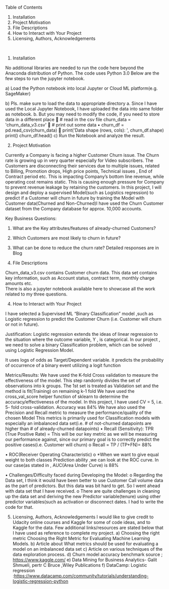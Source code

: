 Table of Contents
1.	Installation
2.	Project Motivation
3.	File Descriptions	
4.	How to Interact with Your Project
5.	Licensing, Authors, Acknowledgements	

 
1.	Installation 

No additional  libraries  are needed to run the code here beyond the Anaconda distribution of Python. The code uses Python 3.0
Below are the few steps to run the  jupyter notebook.

a)	Load the Python notebook into local Jupyter or Cloud ML platform(e.g. SageMaker)

b)	Pls. make sure to load the data to appropriate directory
a.	Since I have used the Local Jupyter Notebook, I have uploaded the data into same folder as notebook.
b.	But you may need to modify the code, if you need to store data in a different place
	# read in the csv file churn_data = 'churn_data_v3.csv' 
	# print out some data
•	churn_df = pd.read_csv(churn_data) 
	print('Data shape (rows, cols): ', churn_df.shape) print() churn_df.head()
c)	Run the Notebook and analyze the result. 


2.	Project Motivation

Currently a Company is facing a higher Customer Churn issue. The Churn rate is growing up in very quarter especially for Video subscribers.
The  Customers are disconnecting their services due to multiple issues, related to Billing, Promotion drops, High price points, Technical issues , End of Contract period etc. This is impacting Company’s bottom line revenue, while operating cost remains static. This is causing enough pressure for Company to prevent revenue leakage by retaining the customers.
In this project, I  will design and deploy a supervised Model(such  as Logistics regression) to predict if a Customer will churn in future by training the Model with  Customer data(Churned and Non-Churned)I have used the  Churn Customer dataset from the Company database for approx. 10,000 accounts. 

Key Business Questions:
1.	What are the Key attributes/features of already-churned Customers?
2.	Which Customers are most likely to churn in future?
3.	What can be done to reduce the churn rate?
Detailed responses are in Blog




3.	File Descriptions

Churn_data_v3.csv  contains Customer churn data. This data set contains key  information, such as  Account status, contract term, monthly charge amounts etc.  
There is also a jupyter notebook available here to showcase  all  the work related to my three questions.

4.	How to Interact with Your Project 

I have  selected  a Supervised ML  “Binary Classification” model ,such as Logistic regression to predict the Customer Churn (i.e. Customer will churn or not in future).

Justification: Logistic regression extends the ideas of linear regression to the situation where the outcome variable, Y , is categorical.  In our project , we need to solve a  binary Classification problem, which  can be solved using Logistic Regression Model.

 It uses logs of odds as Target/Dependent variable. it predicts the probability of occurrence of a binary event utilizing a logit function

Metrics/Results:
We have used the K-fold Cross validation to  measure the effectiveness  of the model.  This step randomly divides the set of observations  into k groups. The 1st set is treated as Validation set and  the method is fit(Training) on remaining k-1 fold
We have used the cross_val_score helper function of sklearn  to determine the accuracy/effectiveness of the model. In this project, I have used CV = 5, i.e. 5- fold cross-validation.  Accuracy was 84%
We  have also used the  Precision and Recall metric to measure the performance/quality of the chosen Model
 This metrics is primarily used for Classification models with especially an imbalanced data set(i.e. # of not-churned datapoints are higher than # of already-churned datapoints)
•	Recall (Sensitivity): TPR (True Positive Rate) = This will be our key metric as we will be measuring our performance against, since our primary goal is to correctly predict the positive cases(i.e. Customer will churn)
o	 Recall = TP / (TP+FN)= 88%

•	ROC(Receiver Operating Characteristic)
o	*When we want to give equal weight to both classes Prediction ability ,we can look at the ROC curve.  In our case(as stated in <Result Section> , AUC(Area Under Curve) is   88%


•	Challenges/Difficulty faced during Developing the Model:
o	Regarding the Data set, I think it would have been  better to use Customer Call volume data as the part of predictors. But this data was bit hard to get. So I went ahead with data set that I have received.
o	There are quite challenges in cleaning up the data set and deriving the new Predictor variable(tenure) using other predictor variables(such as activation or disconnect dates. I had to write the code for that.

5.	Licensing, Authors, Acknowledgements 
I would like to  give credit to Udacity online courses  and Kaggle for some of code ideas, and to Kaggle for the data. Few additional  links/resources  are stated below that I have used as reference to complete my project.
a)	Choosing the right metric  Choosing the Right Metric for Evaluating Machine Learning Models.
b)	Article  about What metrics should be used for evaluating a model on an imbalanced data set
c)	Article on various techniques of the data exploration process.
d)	Churn model accuracy benchmark source ; https://www.kaggle.com/
e)	Data Mining for Business Analytics- Galit Shmueli, pertr C Bruce ,Wiley Publications
f)	DataCamp: Logistic regression :https://www.datacamp.com/community/tutorials/understanding-logistic-regression-python

 
